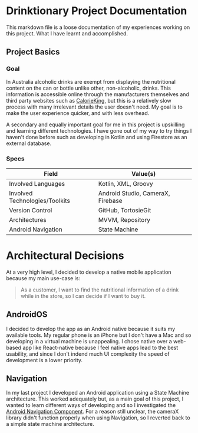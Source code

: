 # Drinktionary Project Documentation

This markdown file is a loose documentation of my experiences working on this project. What I have learnt and accomplished.

## Project Basics

### Goal

In Australia alcoholic drinks are exempt from displaying the nutritional content on the can or bottle unlike other, non-alcoholic, drinks.
This information is accessible online through the manufacturers themselves and third party websites such as [CalorieKing](https://www.calorieking.com/au/en/), but this is a relatively slow process with many irrelevant details the user doesn't need. My goal is to make the user experience quicker, and with less overhead.

A secondary and equally important goal for me in this project is upskilling and learning different technologies. I have gone out of my way to try things I haven't done before such as developing in Kotlin
and using Firestore as an external database.

### Specs 

| Field | Value(s) |
| ----- | ----- |
| Involved Languages | Kotlin, XML, Groovy |
| Involved Technologies/Toolkits | Android Studio, CameraX, Firebase |
| Version Control | GitHub, TortosieGit |
| Architectures | MVVM, Repository |
| Android Navigation | State Machine |

# Architectural Decisions

At a very high level, I decided to develop a native mobile application because my main use-case is:

> As a customer, I want to find the nutritional information of a drink while in the store, so I can decide if I want to buy it.

## AndroidOS

I decided to develop the app as an Android native because it suits my available tools. My regular phone is an iPhone but I don't have a Mac and so developing in a virtual machine is unappealing.
I chose native over a web-based app like React-native because I feel native apps lead to the best usability, and since I don't indend much UI complexity the speed of development is a lower priority.

## Navigation

In my last project I developed an Android application using a State Machine architecture. This worked adequately but, as a main goal of this project, I wanted to 
learn different ways of developing and so I investigated the [Android Navigation Component](https://developer.android.com/guide/navigation).
For a reason still unclear, the cameraX library didn't function properly when using Navigation, so I reverted back to a simple state machine architecture.

